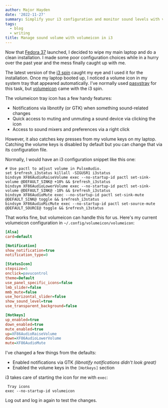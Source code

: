 ```yaml
---
author: Major Hayden
date: '2022-11-27'
summary: Simplify your i3 configuration and monitor sound levels with volumeicon in your tray with the i3 window manager. 🔈 
tags:
  - blog
  - writing
title: Manage sound volume with volumeicon in i3 
---
```


Now that [Fedora 37] launched, I decided to wipe my main laptop and do a clean installation.
I made some poor configuration choices while in a hurry over the past year and the mess finally caught up with me.

The latest version of the [i3 spin] caught my eye and I used it for the installation.
Once my laptop booted up, I noticed a volume icon in my system tray that appeared automatically.
I've normally used [pasystray] for this task, but [volumeicon] came with the i3 spin.

The volumeicon tray icon has a few handy features:

  * Notifications via libnotify (or GTK) when something sound-related changes
  * Quick access to muting and unmuting a sound device via clicking the icon
  * Access to sound mixers and preferences via a right click

However, it also catches key presses from my volume keys on my laptop.
Catching the volume keys is disabled by default but you can change that via its configuration file.

Normally, I would have an i3 configuration snippet like this one:

```text
# Use pactl to adjust volume in PulseAudio.
set $refresh_i3status killall -SIGUSR1 i3status
bindsym XF86AudioRaiseVolume exec --no-startup-id pactl set-sink-volume @DEFAULT_SINK@ +10% && $refresh_i3status
bindsym XF86AudioLowerVolume exec --no-startup-id pactl set-sink-volume @DEFAULT_SINK@ -10% && $refresh_i3status
bindsym XF86AudioMute exec --no-startup-id pactl set-sink-mute @DEFAULT_SINK@ toggle && $refresh_i3status
bindsym XF86AudioMicMute exec --no-startup-id pactl set-source-mute @DEFAULT_SOURCE@ toggle && $refresh_i3status
```

That works fine, but volumeicon can handle this for us.
Here's my current volumeicon configuration in `~/.config/volumeicon/volumeicon`:

```ini
[Alsa]
card=default

[Notification]
show_notification=true
notification_type=0

[StatusIcon]
stepsize=5
onclick=pavucontrol
theme=Default
use_panel_specific_icons=false
lmb_slider=false
mmb_mute=false
use_horizontal_slider=false
show_sound_level=true
use_transparent_background=false

[Hotkeys]
up_enabled=true
down_enabled=true
mute_enabled=true
up=XF86AudioRaiseVolume
down=XF86AudioLowerVolume
mute=XF86AudioMute
```

I've changed a few things from the defaults:

  * Enabled notifications via GTK _(libnotify notifications didn't look great)_
  * Enabled the volume keys in the `[Hotkeys]` section

i3 takes care of starting the icon for me with `exec`:

```text
 Tray icons
exec --no-startup-id volumeicon
```

Log out and log in again to test the changes.

[Fedora 37]: https://fedoramagazine.org/announcing-fedora-37/
[i3 spin]: https://spins.fedoraproject.org/en/i3/
[pasystray]: https://github.com/christophgysin/pasystray
[volumeicon]: https://github.com/Maato/volumeicon
